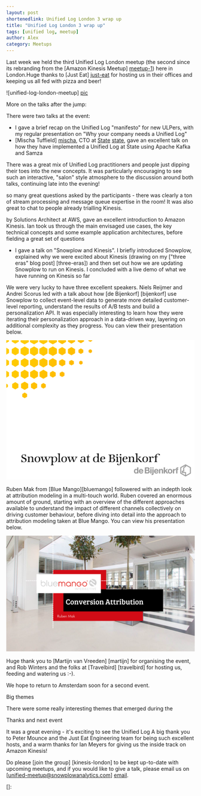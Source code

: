 ```yaml
---
layout: post
shortenedlink: Unified Log London 3 wrap up
title: "Unified Log London 3 wrap up"
tags: [unified log, meetup]
author: Alex
category: Meetups
---
```


Last week we held the third Unified Log London meetup (the second since its rebranding from the [Amazon Kinesis Meetup] [meetup-1]) here in London.Huge thanks to [Just Eat] [just-eat] for hosting us in their offices and keeping us all fed with pizza and beer!

![unified-log-london-meetup] [pic]

More on the talks after the jump:

<!--more-->

There were two talks at the event:

* I gave a brief recap on the Unified Log "manifesto" for new ULPers, with my regular presentation on "Why your company needs a Unified Log"
* [Mischa Tuffield] [mischa], CTO at [State] [state], gave an excellent talk on how they have implemented a Unified Log at State using Apache Kafka and Samza

There was a great mix of Unified Log practitioners and people just dipping their toes into the new concepts. It was particularly encouraging to see such an interactive, "salon" style atmosphere to the discussion around both talks, continuing late into the evening!




so many great questions asked by the participants - there was clearly a ton of stream processing and message queue expertise in the room! It was also great to chat to people already trialling Kinesis.

 by Solutions Architect at AWS, gave an excellent introduction to Amazon Kinesis. Ian took us through the main envisaged use cases, the key technical concepts and some example application architectures, before fielding a great set of questions
* I gave a talk on "Snowplow and Kinesis". I briefly introduced Snowplow, explained why we were excited about Kinesis (drawing on my ["three eras" blog post] [three-eras]) and then set out how we are updating Snowplow to run on Kinesis. I concluded with a live demo of what we have running on Kinesis so far


We were very lucky to have three excellent speakers. Niels Reijmer and Andrei Scorus led with a talk about how [de Bijenkorf] [bijenkorf] use Snowplow to collect event-level data to generate more detailed customer-level reporting, understand the results of A/B tests and build a personalization API. It was especially interesting to learn how they were iterating their personalization approach in a data-driven way, layering on additional complexity as they progress. You can view their presentation below.

<a href="/assets/pdf/snowplow-at-de-bijenkorf.pdf"><img src="/assets/img/blog/2015/05/snowplow-at-de-bijenkorf-presentation-cover.png" /></a>

Ruben Mak from [Blue Mango][bluemango] followered with an indepth look at attribution modeling in a multi-touch world. Ruben covered an enormous amount of ground, starting with an overview of the different approaches available to understand the impact of different channels collectively on driving customer behaviour, before diving into detail into the approach to attribution modeling taken at Blue Mango. You can view his presentation below.

<a href="/assets/pdf/conversion-attribution-on-snowplow-data-at-blue-mango.pdf"><img src="/assets/img/blog/2015/05/blue-mango-conversion-attribution-on-snowplow-data-presentation-cover.png" /></a>

Huge thank you to [Martijn van Vreeden] [martijn] for organising the event, and Rob Winters and the folks at [Travelbird] [travelbird] for hosting us, feeding and watering us :-).

We hope to return to Amsterdam soon for a second event. 


Big themes 

There were some really interesting themes that emerged during the

Thanks and next event

It was a great evening - it's exciting to see the Unified Log  A big thank you to Peter Mounce and the Just Eat Engineering team for being such excellent hosts, and a warm thanks for Ian Meyers for giving us the inside track on Amazon Kinesis!

Do please [join the group] [kinesis-london] to be kept up-to-date with upcoming meetups, and if you would like to give a talk, please email us on [unified-meetup@snowplowanalytics.com] [email].

[]: 

[meetup-1]: /blog/2014/01/30/inaugural-amazon-kinesis-meetup
[just-eat]: http://www.just-eat.co.uk/

[pic]: xxx

[mischa]: xxx
[dan]: xxx
[state]: xxx

[email]: mailto:unified-ug@snowplowanalytics.com
